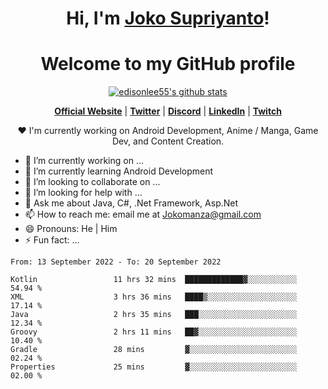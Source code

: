 <h1 align="center">Hi, I'm <a href="https://www.google.com">Joko Supriyanto</a>!</h1>
<h1 align="center">Welcome to my GitHub profile</h1>

<p align="center">
  <a href="https://github.com/jokomanza"><img src="https://github-readme-stats.vercel.app/api?username=jokomanza&hide_border=true&show_icons=true" alt="edisonlee55's github stats"></a>
</p>

<p align="center">
  <strong><a href="https://www.google.com">Official Website</a></strong> |
  <strong><a href="https://twitter.com/jokomanza">Twitter</a></strong> |
  <strong><a href="https://discord.gg/nYXzaUS">Discord</a></strong> |
  <strong><a href="https://www.linkedin.com/in/jokomanza">LinkedIn</a></strong> |
  <strong><a href="https://www.twitch.tv/jokomanza">Twitch</a></strong>
</p>

<p align="center">❤ I'm currently working on Android Development, Anime / Manga, Game Dev, and Content Creation.</p>

- 🔭 I’m currently working on ...
- 🌱 I’m currently learning Android Development
- 👯 I’m looking to collaborate on ...
- 🤔 I’m looking for help with ...
- 💬 Ask me about Java, C#, .Net Framework, Asp.Net
- 📫 How to reach me: email me at Jokomanza@gmail.com
- 😄 Pronouns: He | Him
- ⚡ Fun fact: ...

<!--START_SECTION:waka-->

```text
From: 13 September 2022 - To: 20 September 2022

Kotlin                 11 hrs 32 mins  █████████████▓░░░░░░░░░░░   54.94 %
XML                    3 hrs 36 mins   ████▒░░░░░░░░░░░░░░░░░░░░   17.14 %
Java                   2 hrs 35 mins   ███░░░░░░░░░░░░░░░░░░░░░░   12.34 %
Groovy                 2 hrs 11 mins   ██▓░░░░░░░░░░░░░░░░░░░░░░   10.40 %
Gradle                 28 mins         ▓░░░░░░░░░░░░░░░░░░░░░░░░   02.24 %
Properties             25 mins         ▓░░░░░░░░░░░░░░░░░░░░░░░░   02.00 %
```

<!--END_SECTION:waka-->

